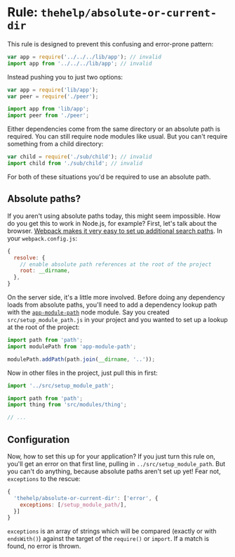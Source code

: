 # Rule: `thehelp/absolute-or-current-dir`

This rule is designed to prevent this confusing and error-prone pattern:

```javascript
var app = require('../../../lib/app'); // invalid
import app from '../../../lib/app'; // invalid
```

Instead pushing you to just two options:

```javascript
var app = require('lib/app');
var peer = require('./peer');

import app from 'lib/app';
import peer from './peer';
```

Either dependencies come from the same directory or an absolute path is required. You can still require node modules like usual. But you can't require something from a child directory:

```javascript
var child = require('./sub/child'); // invalid
import child from './sub/child'; // invalid
```

For both of these situations you'd be required to use an absolute path.

## Absolute paths?

If you aren't using absolute paths today, this might seem impossible. How do you get this to work in Node.js, for example? First, let's talk about the browser. [Webpack makes it very easy to set up additional search paths](http://webpack.github.io/docs/resolving.html). In your `webpack.config.js`:

```javascript
{
  resolve: {
    // enable absolute path references at the root of the project
    root: __dirname,
  },
}
```

On the server side, it's a little more involved. Before doing any dependency loads from absolute paths, you'll need to add a dependency lookup path with the [`app-module-path`](https://github.com/patrick-steele-idem/app-module-path-node) node module. Say you created `src/setup_module_path.js` in your project and you wanted to set up a lookup at the root of the project:

```javascript
import path from 'path';
import modulePath from 'app-module-path';

modulePath.addPath(path.join(__dirname, '..'));
```

Now in other files in the project, just pull this in first:

```javascript
import '../src/setup_module_path';

import path from 'path';
import thing from 'src/modules/thing';

// ...
```

## Configuration

Now, how to set this up for your application? If you just turn this rule on, you'll get an error on that first line, pulling in `../src/setup_module_path`. But you can't do anything, because absolute paths aren't set up yet! Fear not, `exceptions` to the rescue:

```javascript
{
  'thehelp/absolute-or-current-dir': ['error', {
    exceptions: [/setup_module_path/],
  }]
}
```

`exceptions` is an array of strings which will be compared (exactly or with `endsWith()`) against the target of the `require()` or `import`. If a match is found, no error is thrown.
